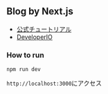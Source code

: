 ## Blog by Next.js

- [公式チュートリアル](https://nextjs.org/learn/basics/create-nextjs-app/setup)
- [DeveloperIO](https://dev.classmethod.jp/articles/introduction-to-nextjs/)


### How to run

```
npm run dev
```

`http://localhost:3000`にアクセス
